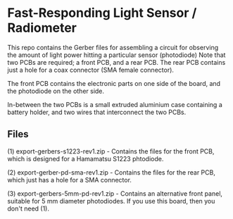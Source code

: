 # Fast-Responding Light Sensor / Radiometer

This repo contains the Gerber files for assembling a circuit for observing the amount of light power hitting a particular sensor (photodiode)
Note that two PCBs are required; a front PCB, and a rear PCB. The rear PCB contains just a hole for a coax connector (SMA female connector).

The front PCB contains the electronic parts on one side of the board, and the photodiode on the other side.

In-between the two PCBs is a small extruded aluminium case containing a battery holder, and two wires that interconnect the two PCBs.

## Files

(1) export-gerbers-s1223-rev1.zip - Contains the files for the front PCB, which is designed for a Hamamatsu S1223 phtodiode.

(2) export-gerber-pd-sma-rev1.zip - Contains the files for the rear PCB, which just has a hole for a SMA connector.

(3) export-gerbers-5mm-pd-rev1.zip - Contains an alternative front panel, suitable for 5 mm diameter photodiodes. If you use this board, then you don't need (1).
